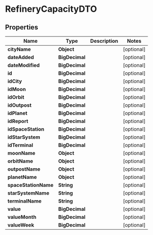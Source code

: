 

# RefineryCapacityDTO


## Properties

| Name | Type | Description | Notes |
|------------ | ------------- | ------------- | -------------|
|**cityName** | **Object** |  |  [optional] |
|**dateAdded** | **BigDecimal** |  |  [optional] |
|**dateModified** | **BigDecimal** |  |  [optional] |
|**id** | **BigDecimal** |  |  [optional] |
|**idCity** | **BigDecimal** |  |  [optional] |
|**idMoon** | **BigDecimal** |  |  [optional] |
|**idOrbit** | **BigDecimal** |  |  [optional] |
|**idOutpost** | **BigDecimal** |  |  [optional] |
|**idPlanet** | **BigDecimal** |  |  [optional] |
|**idReport** | **BigDecimal** |  |  [optional] |
|**idSpaceStation** | **BigDecimal** |  |  [optional] |
|**idStarSystem** | **BigDecimal** |  |  [optional] |
|**idTerminal** | **BigDecimal** |  |  [optional] |
|**moonName** | **Object** |  |  [optional] |
|**orbitName** | **Object** |  |  [optional] |
|**outpostName** | **Object** |  |  [optional] |
|**planetName** | **Object** |  |  [optional] |
|**spaceStationName** | **String** |  |  [optional] |
|**starSystemName** | **String** |  |  [optional] |
|**terminalName** | **String** |  |  [optional] |
|**value** | **BigDecimal** |  |  [optional] |
|**valueMonth** | **BigDecimal** |  |  [optional] |
|**valueWeek** | **BigDecimal** |  |  [optional] |



